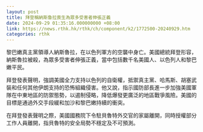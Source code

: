 ```yaml
---
layout: post
title: 拜登稱納斯魯拉喪生為眾多受害者伸張正義
date: 2024-09-29 01:35:16.000000000 +08:00
link: https://news.rthk.hk/rthk/ch/component/k2/1772500-20240929.htm
categories: rthk
---
```


黎巴嫩真主黨領導人納斯魯拉，在以色列軍方的空襲中身亡。美國總統拜登形容，納斯魯拉被殺，為眾多受害者伸張正義，當中包括數千名美國人、以色列人和黎巴嫩平民。

拜登發表聲明，強調美國全力支持以色列的自衛權，抵禦真主黨、哈馬斯、胡塞武裝和任何其他伊朗支持的恐怖組織侵害。他又說，指示國防部長進一步加強美國軍隊在中東地區的防禦態勢，以遏制侵略，降低爆發更廣泛的地區戰爭風險。美國的目標是通過外交手段緩和加沙和黎巴嫩持續的衝突。

在拜登發表聲明之際，美國國務院下令駐貝魯特外交官的家屬離開，同時授權部分工作人員離開，指貝魯特的安全局勢不穩定及不可預測。
